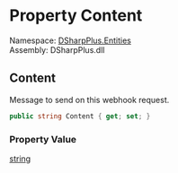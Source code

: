 # Property Content

Namespace: [DSharpPlus.Entities](DSharpPlus.Entities.md)  
Assembly: DSharpPlus.dll

## <a id="DSharpPlus_Entities_BaseDiscordMessageBuilder_1_Content"></a>Content

Message to send on this webhook request.

```csharp
public string Content { get; set; }
```

### Property Value

[string](https://learn.microsoft.com/dotnet/api/system.string)

